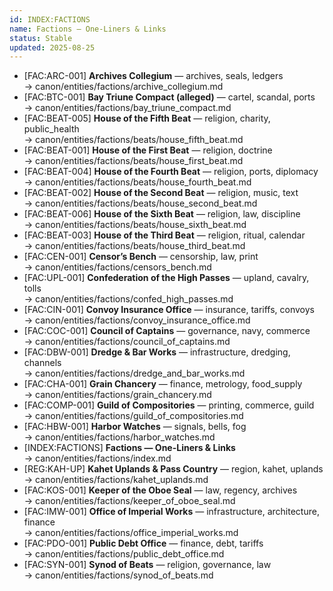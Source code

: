 ```yaml
---
id: INDEX:FACTIONS
name: Factions — One-Liners & Links
status: Stable
updated: 2025-08-25
---
```


- [FAC:ARC-001] **Archives Collegium** — archives, seals, ledgers  
  → canon/entities/factions/archive_collegium.md
- [FAC:BTC-001] **Bay Triune Compact (alleged)** — cartel, scandal, ports  
  → canon/entities/factions/bay_triune_compact.md
- [FAC:BEAT-005] **House of the Fifth Beat** — religion, charity, public_health  
  → canon/entities/factions/beats/house_fifth_beat.md
- [FAC:BEAT-001] **House of the First Beat** — religion, doctrine  
  → canon/entities/factions/beats/house_first_beat.md
- [FAC:BEAT-004] **House of the Fourth Beat** — religion, ports, diplomacy  
  → canon/entities/factions/beats/house_fourth_beat.md
- [FAC:BEAT-002] **House of the Second Beat** — religion, music, text  
  → canon/entities/factions/beats/house_second_beat.md
- [FAC:BEAT-006] **House of the Sixth Beat** — religion, law, discipline  
  → canon/entities/factions/beats/house_sixth_beat.md
- [FAC:BEAT-003] **House of the Third Beat** — religion, ritual, calendar  
  → canon/entities/factions/beats/house_third_beat.md
- [FAC:CEN-001] **Censor’s Bench** — censorship, law, print  
  → canon/entities/factions/censors_bench.md
- [FAC:UPL-001] **Confederation of the High Passes** — upland, cavalry, tolls  
  → canon/entities/factions/confed_high_passes.md
- [FAC:CIN-001] **Convoy Insurance Office** — insurance, tariffs, convoys  
  → canon/entities/factions/convoy_insurance_office.md
- [FAC:COC-001] **Council of Captains** — governance, navy, commerce  
  → canon/entities/factions/council_of_captains.md
- [FAC:DBW-001] **Dredge & Bar Works** — infrastructure, dredging, channels  
  → canon/entities/factions/dredge_and_bar_works.md
- [FAC:CHA-001] **Grain Chancery** — finance, metrology, food_supply  
  → canon/entities/factions/grain_chancery.md
- [FAC:COMP-001] **Guild of Compositories** — printing, commerce, guild  
  → canon/entities/factions/guild_of_compositories.md
- [FAC:HBW-001] **Harbor Watches** — signals, bells, fog  
  → canon/entities/factions/harbor_watches.md
- [INDEX:FACTIONS] **Factions — One-Liners & Links**  
  → canon/entities/factions/index.md
- [REG:KAH-UP] **Kahet Uplands & Pass Country** — region, kahet, uplands  
  → canon/entities/factions/kahet_uplands.md
- [FAC:KOS-001] **Keeper of the Oboe Seal** — law, regency, archives  
  → canon/entities/factions/keeper_of_oboe_seal.md
- [FAC:IMW-001] **Office of Imperial Works** — infrastructure, architecture, finance  
  → canon/entities/factions/office_imperial_works.md
- [FAC:PDO-001] **Public Debt Office** — finance, debt, tariffs  
  → canon/entities/factions/public_debt_office.md
- [FAC:SYN-001] **Synod of Beats** — religion, governance, law  
  → canon/entities/factions/synod_of_beats.md
